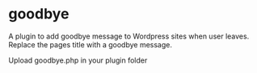 # goodbye
A plugin to add goodbye message to Wordpress sites when user leaves. Replace the pages title with a goodbye message.

Upload goodbye.php in your plugin folder
